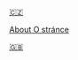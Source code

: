[🇨🇿](https://muf1k.github.io/CZ)





[About O stránce](https://muf1k.github.io/about)






[🇬🇧](https://muf1k.github.io/EN)
